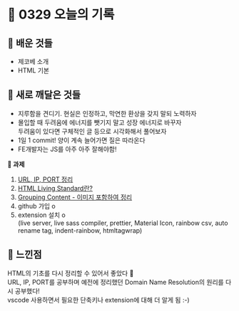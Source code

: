 # 🧸 0329 오늘의 기록
## 💙 배운 것들
* 제코베 소개
* HTML 기본

## 💚 새로 깨달은 것들
* 지루함을 견디기. 현실은 인정하고, 막연한 환상을 갖지 말되 노력하자
* 몰입할 때 두려움에 에너지를 뺏기지 말고 성장 에너지로 바꾸자   
두려움이 있다면 구체적인 글 등으로 시각화해서 풀어보자
* 1일 1 commit! 양이 계속 늘어가면 질은 따라온다
* FE개발자는 JS를 아주 아주 잘해야함!

**📍 과제**
1. [URL, IP, PORT 정리](https://github.com/iRRPL-AR/TIL/blob/main/CS/%EB%84%A4%ED%8A%B8%EC%9B%8C%ED%81%AC/URL,%20IP,%20PORT.md "URL, IP, PORT 정리 in TIL")
2. [HTML Living Standard란?](https://github.com/iRRPL-AR/TIL/blob/main/HTML%2BCSS/HTML/HTML%20Living%20Standard.md "HTML Living Standard 정리 in TIL")
3. [Grouping Content - 이미지 포함하여 정리](https://github.com/iRRPL-AR/TIL/blob/main/HTML+CSS/HTML/Grouping%20Content.md "Grouping Content 정리 in TIL")
4. github 가입 o
5. extension 설치 o   
(live server, live sass compiler, prettier, Material Icon, rainbow csv, auto rename tag, indent-rainbow, htmltagwrap)


## 💜 느낀점
HTML의 기초를 다시 정리할 수 있어서 좋았다 🙂   
URL, IP, PORT를 공부하며 예전에 정리했던 Domain Name Resolution의 원리를 다시 공부했다!   
vscode 사용하면서 필요한 단축키나 extension에 대해 더 알게 됨 :-)
